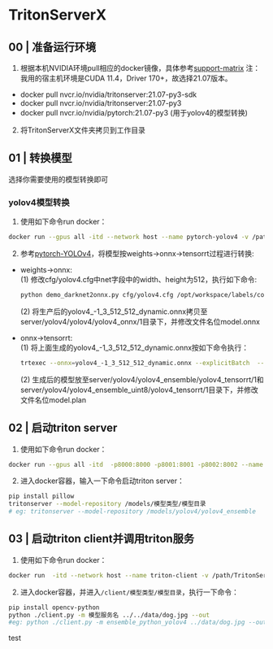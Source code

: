 # TritonServerX

## 00 | 准备运行环境
1. 根据本机NVIDIA环境pull相应的docker镜像，具体参考[support-matrix](https://docs.nvidia.com/deeplearning/frameworks/support-matrix/index.html)
注：我用的宿主机环境是CUDA 11.4，Driver 170+，故选择21.07版本。
* docker pull nvcr.io/nvidia/tritonserver:21.07-py3-sdk
* docker pull nvcr.io/nvidia/tritonserver:21.07-py3
* docker pull nvcr.io/nvidia/pytorch:21.07-py3  (用于yolov4的模型转换)

2. 将TritonServerX文件夹拷贝到工作目录

## 01 | 转换模型  
选择你需要使用的模型转换即可
### yolov4模型转换
1. 使用如下命令run docker：   
```sh
docker run --gpus all -itd --network host --name pytorch-yolov4 -v /path/TritonServerX:/opt/workspace nvcr.io/nvidia/pytorch:21.07-py3 bash
```
2. 参考[pytorch-YOLOv4](https://github.com/Tianxiaomo/pytorch-YOLOv4)，将模型按weights->onnx->tensorrt过程进行转换:   

* weights->onnx:    
    (1) 修改cfg/yolov4.cfg中net字段中的width、height为512，执行如下命令:   
    ```sh
    python demo_darknet2onnx.py cfg/yolov4.cfg /opt/workspace/labels/coco.names ./yolov4.weights data/dog.jpg -1
    ``` 
    (2) 将生产后的yolov4_-1_3_512_512_dynamic.onnx拷贝至server/yolov4/yolov4/yolov4_onnx/1目录下，并修改文件名位model.onnx     

* onnx->tensorrt:   
    (1) 将上面生成的yolov4_-1_3_512_512_dynamic.onnx按如下命令执行：
    ```sh
    trtexec --onnx=yolov4_-1_3_512_512_dynamic.onnx --explicitBatch  --optShapes=input:4x3x512x512 --maxShapes=input:8x3x512x512 --minShapes=input:1x3x512x512 --saveEngine=yolov4_8_3_512_512.engine --fp16
    ```
    (2) 生成后的模型放至server/yolov4/yolov4_ensemble/yolov4_tensorrt/1和server/yolov4/yolov4_ensemble_uint8/yolov4_tensorrt/1目录下，并修改文件名位model.plan

## 02 | 启动triton server
1. 使用如下命令run docker：
```sh
docker run --gpus all -itd  -p8000:8000 -p8001:8001 -p8002:8002 --name triton-server -v /path/TritonServerX/server:/models --shm-size 5G nvcr.io/nvidia/tritonserver:21.07-py3 bash
```
2. 进入docker容器，输入一下命令启动triton server：
```sh
pip install pillow
tritonserver --model-repository /models/模型类型/模型目录
# eg: tritonserver --model-repository /models/yolov4/yolov4_ensemble
```
## 03 | 启动triton client并调用triton服务
1. 使用如下命令run docker：
```sh
docker run  -itd --network host --name triton-client -v /path/TritonServerX/client:/client nvcr.io/nvidia/tritonserver:21.07-py3-sdk bash
```
2. 进入docker容器，并进入`/client/模型类型/模型目录`，执行一下命令：
```sh
pip install opencv-python 
python ./client.py -m 模型服务名 ../../data/dog.jpg --out
#eg: python ./client.py -m ensemble_python_yolov4 ../data/dog.jpg --out
```
test
